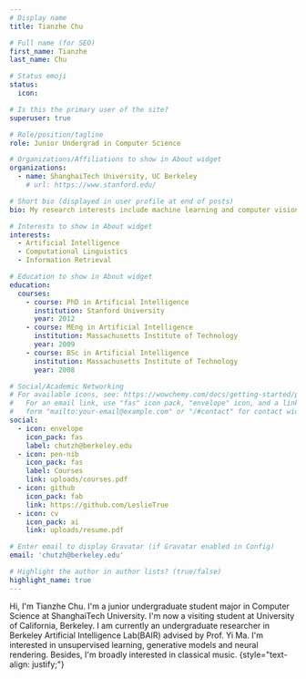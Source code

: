 ```yaml
---
# Display name
title: Tianzhe Chu

# Full name (for SEO)
first_name: Tianzhe
last_name: Chu

# Status emoji
status:
  icon: 

# Is this the primary user of the site?
superuser: true

# Role/position/tagline
role: Junior Undergrad in Computer Science

# Organizations/Affiliations to show in About widget
organizations:
  - name: ShanghaiTech University, UC Berkeley
    # url: https://www.stanford.edu/

# Short bio (displayed in user profile at end of posts)
bio: My research interests include machine learning and computer vision.

# Interests to show in About widget
interests:
  - Artificial Intelligence
  - Computational Linguistics
  - Information Retrieval

# Education to show in About widget
education:
  courses:
    - course: PhD in Artificial Intelligence
      institution: Stanford University
      year: 2012
    - course: MEng in Artificial Intelligence
      institution: Massachusetts Institute of Technology
      year: 2009
    - course: BSc in Artificial Intelligence
      institution: Massachusetts Institute of Technology
      year: 2008

# Social/Academic Networking
# For available icons, see: https://wowchemy.com/docs/getting-started/page-builder/#icons
#   For an email link, use "fas" icon pack, "envelope" icon, and a link in the
#   form "mailto:your-email@example.com" or "/#contact" for contact widget.
social:
  - icon: envelope
    icon_pack: fas
    label: chutzh@berkeley.edu
  - icon: pen-nib
    icon_pack: fas
    label: Courses
    link: uploads/courses.pdf
  - icon: github
    icon_pack: fab
    link: https://github.com/LeslieTrue
  - icon: cv
    icon_pack: ai
    link: uploads/resume.pdf

# Enter email to display Gravatar (if Gravatar enabled in Config)
email: 'chutzh@berkeley.edu'

# Highlight the author in author lists? (true/false)
highlight_name: true
---
```


Hi, I'm Tianzhe Chu. I'm a junior undergraduate student major in Computer Science at ShanghaiTech University. I'm now a visiting student at University of California, Berkeley. I am currently an undergraduate researcher in Berkeley Artificial Intelligence Lab(BAIR) advised by Prof. Yi Ma. I'm interested in unsupervised learning, generative models and neural rendering. Besides, I'm broadly interested in classical music.
{style="text-align: justify;"}
